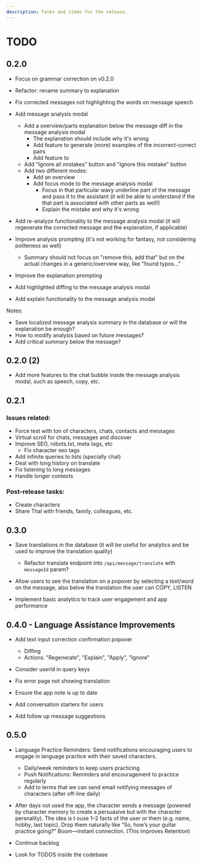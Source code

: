 ```yaml
---
description: Tasks and items for the release.
---
```


# TODO

## 0.2.0

- Focus on grammar correction on v0.2.0

- Refactor: rename summary to explanation
- Fix corrected messages not highlighting the words on message speech
- Add message analysis modal
  - Add a overview/parts explanation below the message diff in the message analysis modal
    - The explanation should include why it's wrong
    - Add feature to generate (more) examples of the incorrect-correct pairs
    - Add feature to
  - Add "Ignore all mistakes" button and "Ignore this mistake" button
  - Add two different modes:
    - Add an overview
    - Add focus mode to the message analysis modal
      - Focus in that particular wavy underline part of the message and pass it to the assistant (it will be able to understand if the that part is associated with other parts as well!)
      - Explain the mistake and why it's wrong
- Add re-analyze functionality to the message analysis modal (it will regenerate the corrected message and the explanation, if applicable)

- Improve analysis prompting (it's not working for fantasy, not considering politeness as well)
  - Summary should not focus on "remove this, add that" but on the actual changes in a generic/overview way, like "found typos..."
- Improve the explanation prompting
- Add highlighted diffing to the message analysis modal
- Add explain functionality to the message analysis modal

Notes:

- Save localized message analysis summary in the database or will the explanation be enough?
- How to modify analysis based on future messages?
- Add critical summary below the message?

## 0.2.0 (2)

- Add more features to the chat bubble inside the message analysis modal, such as speech, copy, etc.

## 0.2.1

### Issues related:

- Force test with ton of characters, chats, contacts and messages
- Virtual scroll for chats, messages and discover
- Improve SEO, robots.txt, meta tags, etc
  - Fix character seo tags
- Add infinite queries to lists (specially chat)
- Deal with long history on translate
- Fix listening to long messages
- Handle longer contexts

### Post-release tasks:

- Create characters
- Share Thal with friends, family, colleagues, etc.

## 0.3.0

- Save translations in the database (it will be useful for analytics and be used to improve the translation quality)
  - Refactor translate endpoint into `/api/message/translate` with `messageId` param?

- Allow users to see the translation on a popover by selecting a text/word on the message, also below the translation the user can COPY, LISTEN

- Implement basic analytics to track user engagement and app performance

## 0.4.0 - Language Assistance Improvements

- Add text input correction confirmation popover
  - Diffing
  - Actions: "Regenerate", "Explain", "Apply", "Ignore"

- Consider userId in query keys
- Fix error page not showing translation
- Ensure the app note is up to date
- Add conversation starters for users
- Add follow up message suggestions

## 0.5.0

- Language Practice Reminders: Send notifications encouraging users to engage in language practice with their saved characters.
  - Daily/week reminders to keep users practicing
  - Push Notifications: Reminders and encouragement to practice regularly
  - Add to terms that we can send email notifying messages of characters (after off-line daily)

- After days not used the app, the character sends a message (powered by character memory to create a persuasive but with the character persnality). The idea is t ouse 1–2 facts of the user or them (e.g. name, hobby, last topic). Drop them naturally like “So, how’s your guitar practice going?” Boom—instant connection. (This improves Retention)

- Continue backlog
- Look for TODOS inside the codebase
